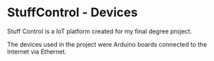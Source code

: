 # StuffControl - Devices

Stuff Control is a IoT platform created for my final degree project.

The devices used in the project were Arduino boards connected to the Internet via Ethernet.
